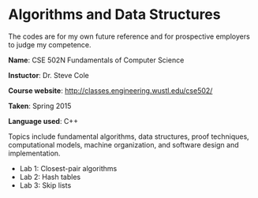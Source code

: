 # Algorithms and Data Structures

The codes are for my own future reference and for prospective employers to judge my competence.

**Name**: CSE 502N Fundamentals of Computer Science

**Instuctor**: Dr. Steve Cole

**Course website**: http://classes.engineering.wustl.edu/cse502/ 

**Taken**: Spring 2015

**Language used**: C++


Topics include fundamental algorithms, data structures, proof techniques, computational models, machine organization, and software design and implementation.

* Lab 1: Closest-pair algorithms
* Lab 2: Hash tables
* Lab 3: Skip lists

